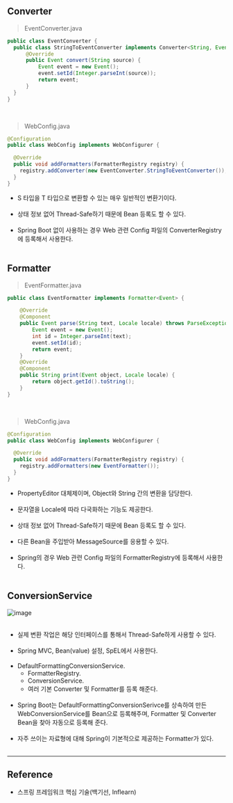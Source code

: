 Converter
---------

> EventConverter.java

```java
public class EventConverter {
  public class StringToEventConverter implements Converter<String, Event> {
      @Override
      public Event convert(String source) {
          Event event = new Event();
          event.setId(Integer.parseInt(source));
          return event;
      }
  }
}
```

<br>

> WebConfig.java

```java
@Configuration
public class WebConfig implements WebConfigurer {

  @Override
  public void addFormatters(FormatterRegistry registry) {
    registry.addConverter(new EventConverter.StringToEventConverter());
  }
}
```

-	S 타입을 T 타입으로 변환할 수 있는 매우 일반적인 변환기이다.<br><br>
-	상태 정보 없어 Thread-Safe하기 때문에 Bean 등록도 할 수 있다.<br><br>
-	Spring Boot 없이 사용하는 경우 Web 관련 Config 파일의 ConverterRegistry에 등록해서 사용한다.<br><br>

Formatter
---------

> EventFormatter.java

```java
public class EventFormatter implements Formatter<Event> {

    @Override
    @Component
    public Event parse(String text, Locale locale) throws ParseException {
        Event event = new Event();
        int id = Integer.parseInt(text);
        event.setId(id);
        return event;
    }
    @Override
    @Component
    public String print(Event object, Locale locale) {
        return object.getId().toString();
    }
}
```

<br>

> WebConfig.java

```java
@Configuration
public class WebConfig implements WebConfigurer {

  @Override
  public void addFormatters(FormatterRegistry registry) {
    registry.addFormatters(new EventFormatter());
  }
}
```

-	PropertyEditor 대체제이며, Object와 String 간의 변환을 담당한다.<br><br>
-	문자열을 Locale에 따라 다국화하는 기능도 제공한다.<br><br>
-	상태 정보 없어 Thread-Safe하기 때문에 Bean 등록도 할 수 있다.<br><br>
-	다른 Bean을 주입받아 MessageSource를 응용할 수 있다.<br><br>
-	Spring의 경우 Web 관련 Config 파일의 FormatterRegistry에 등록해서 사용한다.<br><br>

ConversionService
-----------------

![image](https://user-images.githubusercontent.com/56240505/80094846-ee274000-85a1-11ea-9d75-849e43a08e59.png)<br><br>

-	실제 변환 작업은 해당 인터페이스를 통해서 Thread-Safe하게 사용할 수 있다.<br><br>
-	Spring MVC, Bean(value) 설정, SpEL에서 사용한다.<br><br>
-	DefaultFormattingConversionService.
	-	FormatterRegistry.
	-	ConversionService.
	-	여러 기본 Converter 및 Formatter를 등록 해준다.<br><br>
-	Spring Boot는 DefaultFormattingConversionSerivce를 상속하여 만든 WebConversionService를 Bean으로 등록해주며, Formatter 및 Converter Bean을 찾아 자동으로 등록해 준다.<br><br>
-	자주 쓰이는 자료형에 대해 Spring이 기본적으로 제공하는 Formatter가 있다.<br><br>

---

Reference
---------

-	스프링 프레임워크 핵심 기술(백기선, Inflearn)
